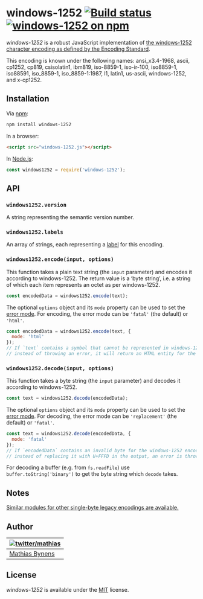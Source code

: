# windows-1252 [![Build status](https://github.com/mathiasbynens/windows-1252/workflows/run-checks/badge.svg)](https://github.com/mathiasbynens/windows-1252/actions?query=workflow%3Arun-checks) [![windows-1252 on npm](https://img.shields.io/npm/v/windows-1252)](https://www.npmjs.com/package/windows-1252)

_windows-1252_ is a robust JavaScript implementation of [the windows-1252 character encoding as defined by the Encoding Standard](https://encoding.spec.whatwg.org/#windows-1252).

This encoding is known under the following names: ansi_x3.4-1968, ascii, cp1252, cp819, csisolatin1, ibm819, iso-8859-1, iso-ir-100, iso8859-1, iso88591, iso_8859-1, iso_8859-1:1987, l1, latin1, us-ascii, windows-1252, and x-cp1252.

## Installation

Via [npm](https://www.npmjs.com/):

```bash
npm install windows-1252
```

In a browser:

```html
<script src="windows-1252.js"></script>
```

In [Node.js](https://nodejs.org/):

```js
const windows1252 = require('windows-1252');
```

## API

### `windows1252.version`

A string representing the semantic version number.

### `windows1252.labels`

An array of strings, each representing a [label](https://encoding.spec.whatwg.org/#label) for this encoding.

### `windows1252.encode(input, options)`

This function takes a plain text string (the `input` parameter) and encodes it according to windows-1252. The return value is a ‘byte string’, i.e. a string of which each item represents an octet as per windows-1252.

```js
const encodedData = windows1252.encode(text);
```

The optional `options` object and its `mode` property can be used to set the [error mode](https://encoding.spec.whatwg.org/#error-mode). For encoding, the error mode can be `'fatal'` (the default) or `'html'`.

```js
const encodedData = windows1252.encode(text, {
  mode: 'html'
});
// If `text` contains a symbol that cannot be represented in windows-1252,
// instead of throwing an error, it will return an HTML entity for the symbol.
```

### `windows1252.decode(input, options)`

This function takes a byte string (the `input` parameter) and decodes it according to windows-1252.

```js
const text = windows1252.decode(encodedData);
```

The optional `options` object and its `mode` property can be used to set the [error mode](https://encoding.spec.whatwg.org/#error-mode). For decoding, the error mode can be `'replacement'` (the default) or `'fatal'`.

```js
const text = windows1252.decode(encodedData, {
  mode: 'fatal'
});
// If `encodedData` contains an invalid byte for the windows-1252 encoding,
// instead of replacing it with U+FFFD in the output, an error is thrown.
```

For decoding a buffer (e.g. from `fs.readFile`) use `buffer.toString('binary')` to get the byte string which `decode` takes.

## Notes

[Similar modules for other single-byte legacy encodings are available.](https://www.npmjs.com/browse/keyword/legacy-encoding)

## Author

| [![twitter/mathias](https://gravatar.com/avatar/24e08a9ea84deb17ae121074d0f17125?s=70)](https://twitter.com/mathias "Follow @mathias on Twitter") |
|---|
| [Mathias Bynens](https://mathiasbynens.be/) |

## License

_windows-1252_ is available under the [MIT](https://mths.be/mit) license.
